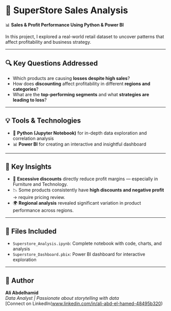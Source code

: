 # 🛒 SuperStore Sales Analysis  
📊 **Sales & Profit Performance Using Python & Power BI**

In this project, I explored a real-world retail dataset to uncover patterns that affect profitability and business strategy.

---

## 🔍 Key Questions Addressed

- Which products are causing **losses despite high sales**?
- How does **discounting** affect profitability in different **regions and categories**?
- What are the **top-performing segments** and what **strategies are leading to loss**?

---

## 💡 Tools & Technologies

- 🐍 **Python (Jupyter Notebook)** for in-depth data exploration and correlation analysis  
- 📊 **Power BI** for creating an interactive and insightful dashboard  

---

## 🎯 Key Insights

- 🔻 **Excessive discounts** directly reduce profit margins — especially in Furniture and Technology.
- 📉 Some products consistently have **high discounts and negative profit** → require pricing review.
- 🌍 **Regional analysis** revealed significant variation in product performance across regions.

---

## 📁 Files Included

- `Superstore_Analysis.ipynb`: Complete notebook with code, charts, and analysis
- `Superstore_Dashboard.pbix`: Power BI dashboard for interactive exploration

---

## 🧠 Author

**Ali Abdelhamid**  
_Data Analyst | Passionate about storytelling with data_  
[Connect on LinkedIn(www.linkedin.com/in/ali-abd-el-hamed-48495b320) 
